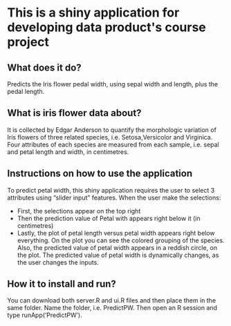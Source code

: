 <h1>This is a shiny application for developing data product's course project</h1>

<h2>What does it do?</h2>

Predicts the Iris flower pedal width, using sepal width and length, plus the pedal length.

<h2>What is iris flower data about?</h2>

It is collected by Edgar Anderson to quantify the morphologic variation of Iris flowers of three related species, i.e. Setosa,Versicolor and Virginica. Four attributes of each species are measured from each sample, i.e. sepal and petal length and width, in centimetres. 


<h2>Instructions on how to use the application</h2>

To predict petal width, this shiny application requires the user to select 3 attributes using “slider input” features. When the user make the selections:

-	First, the selections appear on the top right
-	Then the prediction value of Petal with appears right below it (in centimetres)
-	Lastly, the plot of petal length versus petal width appears right below everything. On the plot you can see the colored grouping of the species. Also, the predicted value of petal width appears in a reddish circle, on the plot. The predicted value of petal width is dynamically changes, as the user changes the inputs.


<h2>How it to install and run?</h2>

You can download both server.R and ui.R files and then place them in the same folder. Name the folder, i.e. PredictPW. Then open an R session and type runApp(‘PredictPW’).
